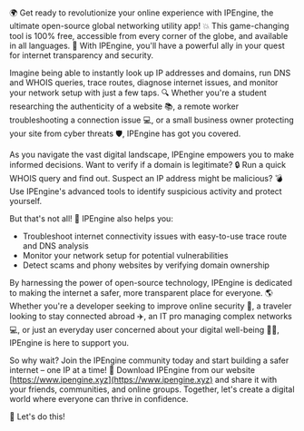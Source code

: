 🌍️️ Get ready to revolutionize your online experience with IPEngine, the ultimate open-source global networking utility app! 💥 This game-changing tool is 100% free, accessible from every corner of the globe, and available in all languages. 📡 With IPEngine, you'll have a powerful ally in your quest for internet transparency and security.

Imagine being able to instantly look up IP addresses and domains, run DNS and WHOIS queries, trace routes, diagnose internet issues, and monitor your network setup with just a few taps. 🔍 Whether you're a student researching the authenticity of a website 📚, a remote worker troubleshooting a connection issue 💻, or a small business owner protecting your site from cyber threats 🛡️, IPEngine has got you covered.

As you navigate the vast digital landscape, IPEngine empowers you to make informed decisions. Want to verify if a domain is legitimate? 🔒 Run a quick WHOIS query and find out. Suspect an IP address might be malicious? 💣 Use IPEngine's advanced tools to identify suspicious activity and protect yourself.

But that's not all! 🤯 IPEngine also helps you:

* Troubleshoot internet connectivity issues with easy-to-use trace route and DNS analysis
* Monitor your network setup for potential vulnerabilities
* Detect scams and phony websites by verifying domain ownership

By harnessing the power of open-source technology, IPEngine is dedicated to making the internet a safer, more transparent place for everyone. 🌎️ Whether you're a developer seeking to improve online security 🚀, a traveler looking to stay connected abroad ✈️, an IT pro managing complex networks 💻, or just an everyday user concerned about your digital well-being 👩‍💻, IPEngine is here to support you.

So why wait? Join the IPEngine community today and start building a safer internet – one IP at a time! 📡️ Download IPEngine from our website [https://www.ipengine.xyz](https://www.ipengine.xyz) and share it with your friends, communities, and online groups. Together, let's create a digital world where everyone can thrive in confidence.

💪 Let's do this!